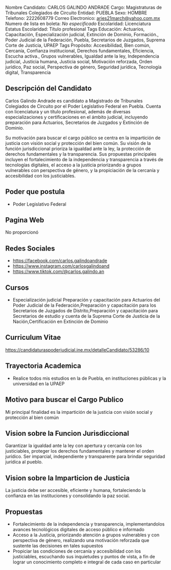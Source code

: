 Nombre Candidato: CARLOS GALINDO ANDRADE
Cargo: Magistraturas de Tribunales Colegiados de Circuito
Entidad: PUEBLA
Sexo: HOMBRE
Telefono: 2222608779
Correo Electronico: aries21march@yahoo.com.mx
Numero de lista en boleta: *No especificado*
Escolaridad: Licenciatura
Estatus Escolaridad: Título profesional
Tags Educación: Actuarios, Capacitación, Especialización judicial, Extinción de Dominio, Formación., Poder Judicial de la Federación, Puebla, Secretarios de Juzgados, Suprema Corte de Justicia, UPAEP
Tags Propósito: Accesibilidad, Bien común, Cercanía, Confianza institucional, Derechos fundamentales, Eficiencia, Escucha activa., Grupos vulnerables, Igualdad ante la ley, Independencia judicial, Justicia humana, Justicia social, Motivación reforzada, Orden jurídico, Paz social, Perspectiva de género, Seguridad jurídica, Tecnología digital, Transparencia


## Descripción del Candidato 

Carlos Galindo Andrade es candidato a Magistrado de Tribunales Colegiados de Circuito por el Poder Legislativo Federal en Puebla. Cuenta con licenciatura y un título profesional, además de diversas especializaciones y certificaciones en el ámbito judicial, incluyendo preparación para Actuarios, Secretarios de Juzgados y Extinción de Dominio. 

Su motivación para buscar el cargo público se centra en la impartición de justicia con visión social y protección del bien común. Su visión de la función jurisdiccional prioriza la igualdad ante la ley, la protección de derechos fundamentales y la transparencia. Sus propuestas principales incluyen el fortalecimiento de la independencia y transparencia a través de tecnologías digitales, el acceso a la justicia priorizando a grupos vulnerables con perspectiva de género, y la propiciación de la cercanía y accesibilidad con los justiciables.


## Poder que postula

- Poder Legislativo Federal


## Pagina Web

No proporcionó


## Redes Sociales

- https://facebook.com/carlos.galindoandrade
- https://www.instagram.com/carlosgalindoand
- https://www.tiktok.com/@carlos.galindo.an


## Cursos

- Especialización judicial Preparación y capacitación para Actuarios del Poder Judicial de la Federación,Preparación y capacitación para los Secretarios de Juzgados de Distrito,Preparación y capacitación para Secretarios de estudio y cuenta de la Suprema Corte de Justicia de la Nación,Certificación en Extinción de Dominio


## Curriculum Vitae

https://candidaturaspoderjudicial.ine.mx/detalleCandidato/53286/10


## Trayectoria Academica

- Realice todos mis estudios en la   de Puebla, en instituciones públicas y la universidad en la UPAEP


## Motivo para buscar el Cargo Publico

Mi principal finalidad es la impartición de la justicia con visión social y protección al bien común


## Vision sobre la Funcion Jurisdiccional

Garantizar la igualdad ante la ley con apertura y cercanía con los justiciables, proteger los derechos fundamentales y mantener el orden jurídico. Ser imparcial, independiente y transparente para brindar seguridad jurídica al pueblo.


## Vision sobre la Imparticion de Justicia

La justicia debe ser accesible, eficiente y humana, fortaleciendo la confianza en las instituciones y consolidando la paz social.


## Propuestas

- Fortalecimiento de la independencia y transparencia, implementandolos avances tecnológicos digitales de acceso público e informado
- Acceso a la Justicia, priorizando atención a grupos vulnerables y con perspectiva de género, realizando una motivación reforzada que sustente las decisiones en tales supuestos
- Propiciar las condiciones de cercanía y accesibilidad con los justiciables, escuchando sus inquietudes y puntos de vista, a fín de lograr un conocimiento completo e integral de cada caso en particular

